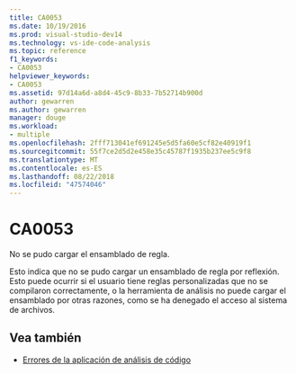 ```yaml
---
title: CA0053
ms.date: 10/19/2016
ms.prod: visual-studio-dev14
ms.technology: vs-ide-code-analysis
ms.topic: reference
f1_keywords:
- CA0053
helpviewer_keywords:
- CA0053
ms.assetid: 97d14a6d-a8d4-45c9-8b33-7b52714b900d
author: gewarren
ms.author: gewarren
manager: douge
ms.workload:
- multiple
ms.openlocfilehash: 2fff713041ef691245e5d5fa60e5cf82e40919f1
ms.sourcegitcommit: 55f7ce2d5d2e458e35c45787f1935b237ee5c9f8
ms.translationtype: MT
ms.contentlocale: es-ES
ms.lasthandoff: 08/22/2018
ms.locfileid: "47574046"
---
```

# <a name="ca0053"></a>CA0053

No se pudo cargar el ensamblado de regla.

Esto indica que no se pudo cargar un ensamblado de regla por reflexión. Esto puede ocurrir si el usuario tiene reglas personalizadas que no se compilaron correctamente, o la herramienta de análisis no puede cargar el ensamblado por otras razones, como se ha denegado el acceso al sistema de archivos.

## <a name="see-also"></a>Vea también

- [Errores de la aplicación de análisis de código](../code-quality/code-analysis-application-errors.md)
